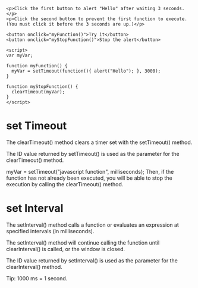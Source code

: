 ```
<p>Click the first button to alert "Hello" after waiting 3 seconds.</p>
<p>Click the second button to prevent the first function to execute. (You must click it before the 3 seconds are up.)</p>

<button onclick="myFunction()">Try it</button>
<button onclick="myStopFunction()">Stop the alert</button>

<script>
var myVar;

function myFunction() {
  myVar = setTimeout(function(){ alert("Hello"); }, 3000);
}

function myStopFunction() {
  clearTimeout(myVar);
}
</script>
```
# set Timeout 

The clearTimeout() method clears a timer set with the setTimeout() method.

The ID value returned by setTimeout() is used as the parameter for the clearTimeout() method.

myVar = setTimeout("javascript function", milliseconds);
Then, if the function has not already been executed, you will be able to stop the execution by calling the clearTimeout() method.

# set Interval

The setInterval() method calls a function or evaluates an expression at specified intervals (in milliseconds).

The setInterval() method will continue calling the function until clearInterval() is called, or the window is closed.

The ID value returned by setInterval() is used as the parameter for the clearInterval() method.

Tip: 1000 ms = 1 second.